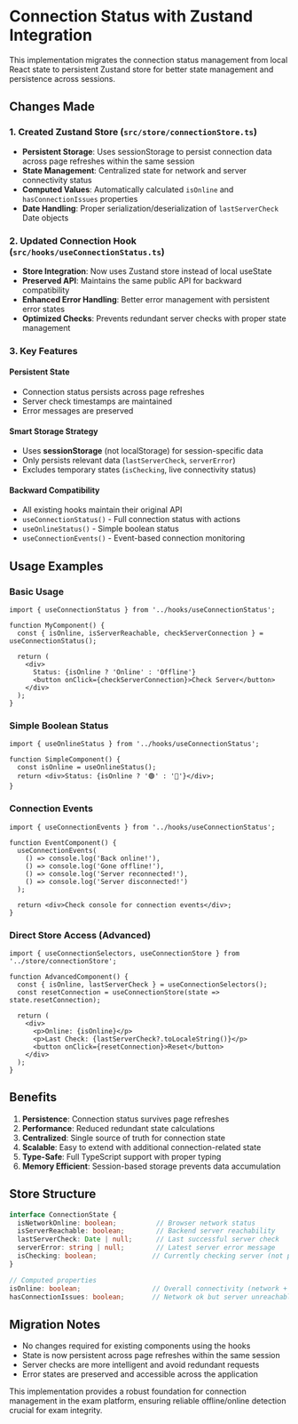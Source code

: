 # Connection Status with Zustand Integration

This implementation migrates the connection status management from local React state to persistent Zustand store for better state management and persistence across sessions.

## Changes Made

### 1. Created Zustand Store (`src/store/connectionStore.ts`)

- **Persistent Storage**: Uses sessionStorage to persist connection data across page refreshes within the same session
- **State Management**: Centralized state for network and server connectivity status
- **Computed Values**: Automatically calculated `isOnline` and `hasConnectionIssues` properties
- **Date Handling**: Proper serialization/deserialization of `lastServerCheck` Date objects

### 2. Updated Connection Hook (`src/hooks/useConnectionStatus.ts`)

- **Store Integration**: Now uses Zustand store instead of local useState
- **Preserved API**: Maintains the same public API for backward compatibility
- **Enhanced Error Handling**: Better error management with persistent error states
- **Optimized Checks**: Prevents redundant server checks with proper state management

### 3. Key Features

#### Persistent State
- Connection status persists across page refreshes
- Server check timestamps are maintained
- Error messages are preserved

#### Smart Storage Strategy
- Uses **sessionStorage** (not localStorage) for session-specific data
- Only persists relevant data (`lastServerCheck`, `serverError`)
- Excludes temporary states (`isChecking`, live connectivity status)

#### Backward Compatibility
- All existing hooks maintain their original API
- `useConnectionStatus()` - Full connection status with actions
- `useOnlineStatus()` - Simple boolean status
- `useConnectionEvents()` - Event-based connection monitoring

## Usage Examples

### Basic Usage
```tsx
import { useConnectionStatus } from '../hooks/useConnectionStatus';

function MyComponent() {
  const { isOnline, isServerReachable, checkServerConnection } = useConnectionStatus();

  return (
    <div>
      Status: {isOnline ? 'Online' : 'Offline'}
      <button onClick={checkServerConnection}>Check Server</button>
    </div>
  );
}
```

### Simple Boolean Status
```tsx
import { useOnlineStatus } from '../hooks/useConnectionStatus';

function SimpleComponent() {
  const isOnline = useOnlineStatus();
  return <div>Status: {isOnline ? '🟢' : '🔴'}</div>;
}
```

### Connection Events
```tsx
import { useConnectionEvents } from '../hooks/useConnectionStatus';

function EventComponent() {
  useConnectionEvents(
    () => console.log('Back online!'),
    () => console.log('Gone offline!'),
    () => console.log('Server reconnected!'),
    () => console.log('Server disconnected!')
  );

  return <div>Check console for connection events</div>;
}
```

### Direct Store Access (Advanced)
```tsx
import { useConnectionSelectors, useConnectionStore } from '../store/connectionStore';

function AdvancedComponent() {
  const { isOnline, lastServerCheck } = useConnectionSelectors();
  const resetConnection = useConnectionStore(state => state.resetConnection);

  return (
    <div>
      <p>Online: {isOnline}</p>
      <p>Last Check: {lastServerCheck?.toLocaleString()}</p>
      <button onClick={resetConnection}>Reset</button>
    </div>
  );
}
```

## Benefits

1. **Persistence**: Connection status survives page refreshes
2. **Performance**: Reduced redundant state calculations
3. **Centralized**: Single source of truth for connection state
4. **Scalable**: Easy to extend with additional connection-related state
5. **Type-Safe**: Full TypeScript support with proper typing
6. **Memory Efficient**: Session-based storage prevents data accumulation

## Store Structure

```typescript
interface ConnectionState {
  isNetworkOnline: boolean;          // Browser network status
  isServerReachable: boolean;        // Backend server reachability
  lastServerCheck: Date | null;      // Last successful server check
  serverError: string | null;        // Latest server error message
  isChecking: boolean;              // Currently checking server (not persisted)
}

// Computed properties
isOnline: boolean;                  // Overall connectivity (network + server)
hasConnectionIssues: boolean;       // Network ok but server unreachable
```

## Migration Notes

- No changes required for existing components using the hooks
- State is now persistent across page refreshes within the same session
- Server checks are more intelligent and avoid redundant requests
- Error states are preserved and accessible across the application

This implementation provides a robust foundation for connection management in the exam platform, ensuring reliable offline/online detection crucial for exam integrity.
